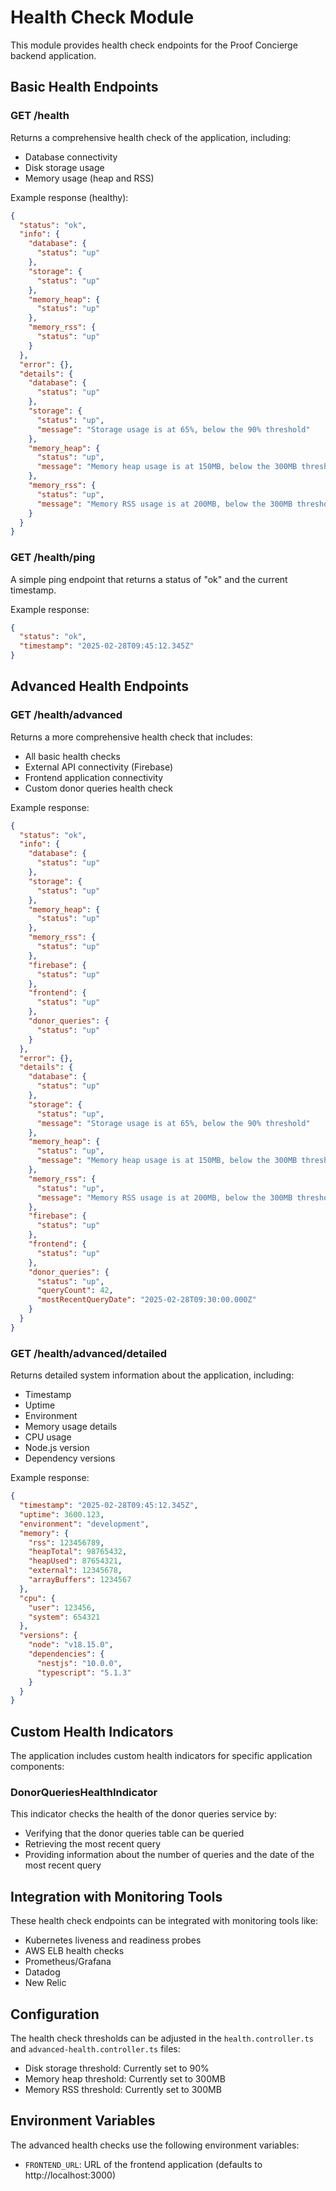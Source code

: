 # Health Check Module

This module provides health check endpoints for the Proof Concierge backend application.

## Basic Health Endpoints

### GET /health

Returns a comprehensive health check of the application, including:
- Database connectivity
- Disk storage usage
- Memory usage (heap and RSS)

Example response (healthy):
```json
{
  "status": "ok",
  "info": {
    "database": {
      "status": "up"
    },
    "storage": {
      "status": "up"
    },
    "memory_heap": {
      "status": "up"
    },
    "memory_rss": {
      "status": "up"
    }
  },
  "error": {},
  "details": {
    "database": {
      "status": "up"
    },
    "storage": {
      "status": "up",
      "message": "Storage usage is at 65%, below the 90% threshold"
    },
    "memory_heap": {
      "status": "up",
      "message": "Memory heap usage is at 150MB, below the 300MB threshold"
    },
    "memory_rss": {
      "status": "up",
      "message": "Memory RSS usage is at 200MB, below the 300MB threshold"
    }
  }
}
```

### GET /health/ping

A simple ping endpoint that returns a status of "ok" and the current timestamp.

Example response:
```json
{
  "status": "ok",
  "timestamp": "2025-02-28T09:45:12.345Z"
}
```

## Advanced Health Endpoints

### GET /health/advanced

Returns a more comprehensive health check that includes:
- All basic health checks
- External API connectivity (Firebase)
- Frontend application connectivity
- Custom donor queries health check

Example response:
```json
{
  "status": "ok",
  "info": {
    "database": {
      "status": "up"
    },
    "storage": {
      "status": "up"
    },
    "memory_heap": {
      "status": "up"
    },
    "memory_rss": {
      "status": "up"
    },
    "firebase": {
      "status": "up"
    },
    "frontend": {
      "status": "up"
    },
    "donor_queries": {
      "status": "up"
    }
  },
  "error": {},
  "details": {
    "database": {
      "status": "up"
    },
    "storage": {
      "status": "up",
      "message": "Storage usage is at 65%, below the 90% threshold"
    },
    "memory_heap": {
      "status": "up",
      "message": "Memory heap usage is at 150MB, below the 300MB threshold"
    },
    "memory_rss": {
      "status": "up",
      "message": "Memory RSS usage is at 200MB, below the 300MB threshold"
    },
    "firebase": {
      "status": "up"
    },
    "frontend": {
      "status": "up"
    },
    "donor_queries": {
      "status": "up",
      "queryCount": 42,
      "mostRecentQueryDate": "2025-02-28T09:30:00.000Z"
    }
  }
}
```

### GET /health/advanced/detailed

Returns detailed system information about the application, including:
- Timestamp
- Uptime
- Environment
- Memory usage details
- CPU usage
- Node.js version
- Dependency versions

Example response:
```json
{
  "timestamp": "2025-02-28T09:45:12.345Z",
  "uptime": 3600.123,
  "environment": "development",
  "memory": {
    "rss": 123456789,
    "heapTotal": 98765432,
    "heapUsed": 87654321,
    "external": 12345678,
    "arrayBuffers": 1234567
  },
  "cpu": {
    "user": 123456,
    "system": 654321
  },
  "versions": {
    "node": "v18.15.0",
    "dependencies": {
      "nestjs": "10.0.0",
      "typescript": "5.1.3"
    }
  }
}
```

## Custom Health Indicators

The application includes custom health indicators for specific application components:

### DonorQueriesHealthIndicator

This indicator checks the health of the donor queries service by:
- Verifying that the donor queries table can be queried
- Retrieving the most recent query
- Providing information about the number of queries and the date of the most recent query

## Integration with Monitoring Tools

These health check endpoints can be integrated with monitoring tools like:
- Kubernetes liveness and readiness probes
- AWS ELB health checks
- Prometheus/Grafana
- Datadog
- New Relic

## Configuration

The health check thresholds can be adjusted in the `health.controller.ts` and `advanced-health.controller.ts` files:
- Disk storage threshold: Currently set to 90%
- Memory heap threshold: Currently set to 300MB
- Memory RSS threshold: Currently set to 300MB

## Environment Variables

The advanced health checks use the following environment variables:
- `FRONTEND_URL`: URL of the frontend application (defaults to http://localhost:3000) 